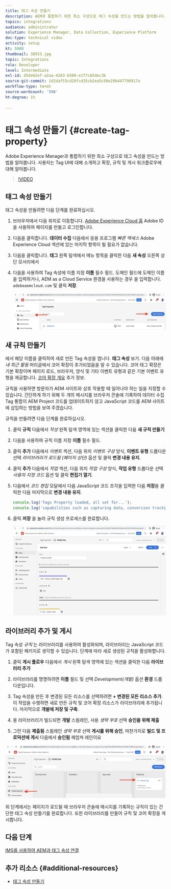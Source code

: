 ```yaml
---
title: 태그 속성 만들기
description: AEM과 통합하기 위한 최소 구성으로 태그 속성을 만드는 방법을 알아봅니다. 사용자는 Tag UI에 대해 소개하고 확장, 규칙 및 게시 워크플로우에 대해 알아봅니다.
topics: integrations
audience: administrator
solution: Experience Manager, Data Collection, Experience Platform
doc-type: technical video
activity: setup
kt: 5980
thumbnail: 38553.jpg
topic: Integrations
role: Developer
level: Intermediate
exl-id: d5de62ef-a2aa-4283-b500-e1f7cb5dec3b
source-git-commit: 1d2daf53cd28fcd35cb2ea5c50e29b447790917a
workflow-type: tm+mt
source-wordcount: '598'
ht-degree: 1%

---
```


# 태그 속성 만들기 {#create-tag-property}

Adobe Experience Manager과 통합하기 위한 최소 구성으로 태그 속성을 만드는 방법을 알아봅니다. 사용자는 Tag UI에 대해 소개하고 확장, 규칙 및 게시 워크플로우에 대해 알아봅니다.

>[!VIDEO](https://video.tv.adobe.com/v/38553?quality=12&learn=on)

## 태그 속성 만들기

태그 속성을 만들려면 다음 단계를 완료하십시오.

1. 브라우저에서 다음 위치로 이동합니다. [Adobe Experience Cloud 홈](https://experience.adobe.com/) Adobe ID을 사용하여 페이지를 만들고 로그인합니다.

1. 다음을 클릭합니다. **데이터 수집** 다음에서 응용 프로그램 _빠른 액세스_ Adobe Experience Cloud 섹션에 있는 마지막 항목이 될 필요가 없습니다.

1. 다음을 클릭합니다. **태그** 왼쪽 탐색에서 메뉴 항목을 클릭한 다음 **새 속성** 오른쪽 상단 모서리에서

1. 다음을 사용하여 Tag 속성에 이름 지정 **이름** 필수 필드. 도메인 필드에 도메인 이름을 입력하거나, AEM as a Cloud Service 환경을 사용하는 경우 을 입력합니다. `adobeaemcloud.com` 및 클릭 **저장**.

   ![태그 속성](assets/tag-properties.png)

## 새 규칙 만들기

에서 해당 이름을 클릭하여 새로 만든 Tag 속성을 엽니다. **태그 속성** 보기. 다음 아래에 _내 최근 활동_ 머리글에서 코어 확장이 추가되었음을 알 수 있습니다. 코어 태그 확장은 기본 확장이며 페이지 로드, 브라우저, 양식 및 기타 이벤트 유형과 같은 기본 이벤트 유형을 제공합니다. [코어 확장 개요](https://experienceleague.adobe.com/docs/experience-platform/tags/extensions/client/core/overview.html) 추가 정보.

규칙을 사용하면 방문자가 AEM 사이트와 상호 작용할 때 일어나야 하는 일을 지정할 수 있습니다. 간단하게 하기 위해 두 개의 메시지를 브라우저 콘솔에 기록하여 데이터 수집 Tag 통합이 AEM Project 코드를 업데이트하지 않고 JavaScript 코드를 AEM 사이트에 삽입하는 방법을 보여 주겠습니다.

규칙을 만들려면 다음 단계를 완료하십시오.

1. 클릭 **규칙** 다음에서 _작성_ 왼쪽 탐색 영역에 있는 섹션을 클릭한 다음 **새 규칙 만들기**

1. 다음을 사용하여 규칙 이름 지정 **이름** 필수 필드.

1. 클릭 **추가** 다음에서 _이벤트_ 섹션, 다음 위치 _이벤트 구성_ 양식, **이벤트 유형** 드롭다운 선택 _라이브러리가 로드됨 (페이지 상단)_ 옵션 및 클릭 **변경 내용 유지**.

1. 클릭 **추가** 다음에서 _작업_ 섹션, 다음 위치 _작업 구성_ 양식, **작업 유형** 드롭다운 선택 _사용자 지정 코드_ 옵션 및 클릭 **편집기 열기**.

1. 다음에서 _코드 편집_ 모달에서 다음 JavaScript 코드 조각을 입력한 다음 **저장**&#x200B;을 클릭한 다음 마지막으로 **변경 내용 유지**.

   ```javascript
   console.log('Tags Property loaded, all set for...');
   console.log('capabilities such as capturing data, conversion tracking and delivering unique and personalized experiences');
   ```

1. 클릭 **저장** 을 눌러 규칙 생성 프로세스를 완료합니다.

   ![새 규칙](assets/new-rule.png)

## 라이브러리 추가 및 게시

Tag 속성 _규칙_ 는 라이브러리를 사용하여 활성화되며, 라이브러리는 JavaScript 코드가 포함된 패키지로 생각할 수 있습니다. 단계에 따라 새로 생성된 규칙을 활성화합니다.

1. 클릭 **게시 플로우** 다음에서 _게시_ 왼쪽 탐색 영역에 있는 섹션을 클릭한 다음 **라이브러리 추가**

1. 라이브러리를 명명하려면 **이름** 필드 및 선택 _Development(개발)_ 옵션 **환경** 드롭다운입니다.

1. Tag 속성을 만든 후 변경된 모든 리소스를 선택하려면 **+ 변경된 모든 리소스 추가**. 이 작업을 수행하면 새로 만든 규칙 및 코어 확장 리소스가 라이브러리에 추가됩니다. 마지막으로 **개발에 저장 및 구축**.

1. 용 라이브러리가 빌드되면 **개발** 스윔레인, 사용 _생략 부호_ 선택 **승인을 위해 제출**

1. 그런 다음 **제출됨** 스윔레인 _생략 부호_ 선택 **게시를 위해 승인**, 마찬가지로 **빌드 및 프로덕션에 게시** 다음에서 **승인됨** 헤엄쳐 레인이요

![게시된 라이브러리](assets/published-library.png)


위 단계에서는 페이지가 로드될 때 브라우저 콘솔에 메시지를 기록하는 규칙이 있는 간단한 태그 속성 만들기를 완료합니다. 또한 라이브러리를 만들어 규칙 및 코어 확장을 게시합니다.

## 다음 단계

[IMS를 사용하여 AEM과 태그 속성 연결](connect-aem-tag-property-using-ims.md)


## 추가 리소스 {#additional-resources}

* [태그 속성 만들기](https://experienceleague.adobe.com/docs/platform-learn/implement-in-websites/configure-tags/create-a-property.html)
